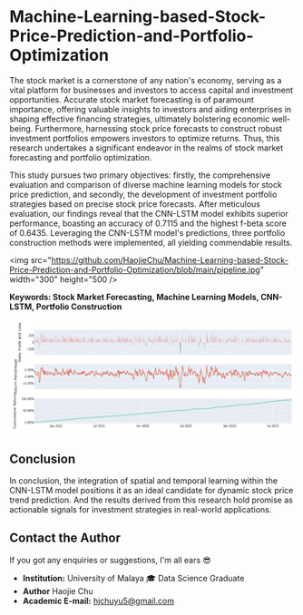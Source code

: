 # Machine-Learning-based-Stock-Price-Prediction-and-Portfolio-Optimization

The stock market is a cornerstone of any nation's economy, serving as a vital platform for businesses and investors to access capital and investment opportunities. Accurate stock market forecasting is of paramount importance, offering valuable insights to investors and aiding enterprises in shaping effective financing strategies, ultimately bolstering economic well-being. Furthermore, harnessing stock price forecasts to construct robust investment portfolios empowers investors to optimize returns. Thus, this research undertakes a significant endeavor in the realms of stock market forecasting and portfolio optimization.

This study pursues two primary objectives: firstly, the comprehensive evaluation and comparison of diverse machine learning models for stock price prediction, and secondly, the development of investment portfolio strategies based on precise stock price forecasts. After meticulous evaluation, our findings reveal that the CNN-LSTM model exhibits superior performance, boasting an accuracy of 0.7115 and the highest f-beta score of 0.6435. Leveraging the CNN-LSTM model's predictions, three portfolio construction methods were implemented, all yielding commendable results.

<img src="https://github.com/HaojieChu/Machine-Learning-based-Stock-Price-Prediction-and-Portfolio-Optimization/blob/main/pipeline.jpg" width="300" height="500 />

**Keywords: Stock Market Forecasting, Machine Learning Models, CNN-LSTM, Portfolio Construction**

<img src="https://github.com/HaojieChu/Machine-Learning-based-Stock-Price-Prediction-and-Portfolio-Optimization/blob/main/testing.jpg"  />

## Conclusion

In conclusion, the integration of spatial and temporal learning within the CNN-LSTM model positions it as an ideal candidate for dynamic stock price trend prediction. And the results derived from this research hold promise as actionable signals for investment strategies in real-world applications.

## Contact the Author  

If you got any enquiries or suggestions, I'm all ears :sunglasses:  

- **Institution:**  University of Malaya  :mortar_board: Data Science Graduate  
- **Author** Haojie Chu
- **Academic E-mail:** hjchuyu5@gmail.com

